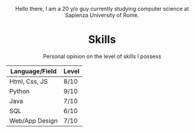 <p align="center">Hello there, I am a 20 y/o guy currently studying computer science at Sapienza University of Rome.</p>

<div align="center">
<h1 align="center">Skills</h1>

Personal opinion on the level of skills I possess

| Language/Field | Level |
| --- | --- |
| Html, Css, JS | 8/10 |
| Python | 9/10 |
| Java | 7/10 |
| SQL | 6/10 |
| Web/App Design | 7/10 |

</div>
